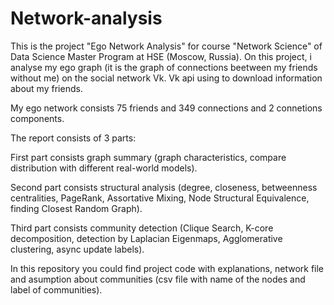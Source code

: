 # Network-analysis
This is the project "Ego Network Analysis" for course "Network Science" of Data Science Master Program at HSE (Moscow, Russia). 
On this project, i analyse my ego graph (it is the graph of connections beetween my friends without me) on the social network Vk. Vk api using to download information about my friends. <p>
My ego network consists 75 friends and 349 connections and 2 connetions components. <p>
The report consists of 3 parts: <p>
First part consists graph summary (graph characteristics, compare distribution with different real-world models). <p>
Second part consists structural analysis (degree, closeness, betweenness centralities, PageRank, Assortative Mixing, Node Structural Equivalence, finding Closest Random Graph). <p>
Third part consists community detection (Clique Search, K-core decomposition, detection by Laplacian Eigenmaps, Agglomerative clustering, async update labels). <p>
In this repository you could find project code with explanations, network file and asumption about communities (csv file with name of the nodes and label of communities). <p>

